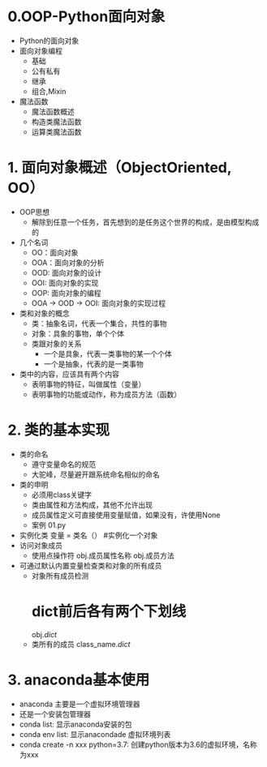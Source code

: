 # 0.OOP-Python面向对象
- Python的面向对象
- 面向对象编程
    - 基础
    - 公有私有
    - 继承
    - 组合,Mixin
 - 魔法函数
    - 魔法函数概述
    - 构造类魔法函数
    - 运算类魔法函数
    
# 1. 面向对象概述（ObjectOriented, OO）
- OOP思想
    - 解除到任意一个任务，首先想到的是任务这个世界的构成，是由模型构成的
- 几个名词
    - OO：面向对象
    - OOA：面向对象的分析
    - OOD: 面向对象的设计
    - OOI: 面向对象的实现
    - OOP: 面向对象的编程
    - OOA -> OOD -> OOI: 面向对象的实现过程
- 类和对象的概念
    - 类：抽象名词，代表一个集合，共性的事物
    - 对象：具象的事物，单个个体
    - 类跟对象的关系
        - 一个是具象，代表一类事物的某一个个体
        - 一个是抽象，代表的是一类事物
 - 类中的内容，应该具有两个内容
    - 表明事物的特征，叫做属性（变量）
    - 表明事物的功能或动作，称为成员方法（函数）

# 2. 类的基本实现
- 类的命名
    - 遵守变量命名的规范
    - 大驼峰，尽量避开跟系统命名相似的命名
- 类的申明
    - 必须用class关键字
    - 类由属性和方法构成，其他不允许出现
    - 成员属性定义可直接使用变量赋值，如果没有，许使用None
    - 案例 01.py
- 实例化类
        变量 = 类名（） #实例化一个对象
- 访问对象成员
    - 使用点操作符
        obj.成员属性名称
        obj.成员方法
- 可通过默认内置变量检查类和对象的所有成员
    - 对象所有成员检测
        # dict前后各有两个下划线
        obj._dict_
    - 类所有的成员
        class_name._dict_
    
# 3. anaconda基本使用
- anaconda 主要是一个虚拟环境管理器
- 还是一个安装包管理器
- conda list: 显示anaconda安装的包
- conda env list: 显示anacondade 虚拟环境列表
- conda create -n xxx python=3.7: 创建python版本为3.6的虚拟环境，名称为xxx
